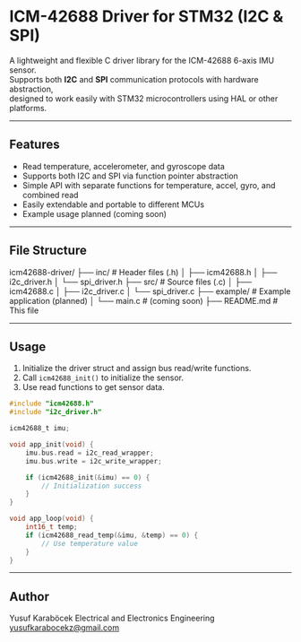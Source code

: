 # ICM-42688 Driver for STM32 (I2C & SPI)

A lightweight and flexible C driver library for the ICM-42688 6-axis IMU sensor.  
Supports both **I2C** and **SPI** communication protocols with hardware abstraction,  
designed to work easily with STM32 microcontrollers using HAL or other platforms.

---

## Features

- Read temperature, accelerometer, and gyroscope data  
- Supports both I2C and SPI via function pointer abstraction  
- Simple API with separate functions for temperature, accel, gyro, and combined read  
- Easily extendable and portable to different MCUs  
- Example usage planned (coming soon)

---

## File Structure

icm42688-driver/
├── inc/ # Header files (.h)
│ ├── icm42688.h
│ ├── i2c_driver.h
│ └── spi_driver.h
├── src/ # Source files (.c)
│ ├── icm42688.c
│ ├── i2c_driver.c
│ └── spi_driver.c
├── example/ # Example application (planned)
│ └── main.c # (coming soon)
├── README.md # This file


---

## Usage

1. Initialize the driver struct and assign bus read/write functions.  
2. Call `icm42688_init()` to initialize the sensor.  
3. Use read functions to get sensor data.

```c
#include "icm42688.h"
#include "i2c_driver.h"

icm42688_t imu;

void app_init(void) {
    imu.bus.read = i2c_read_wrapper;
    imu.bus.write = i2c_write_wrapper;

    if (icm42688_init(&imu) == 0) {
        // Initialization success
    }
}

void app_loop(void) {
    int16_t temp;
    if (icm42688_read_temp(&imu, &temp) == 0) {
        // Use temperature value
    }
}

```

---

## Author

Yusuf Karaböcek
Electrical and Electronics Engineering
yusufkarabocekz@gmail.com
